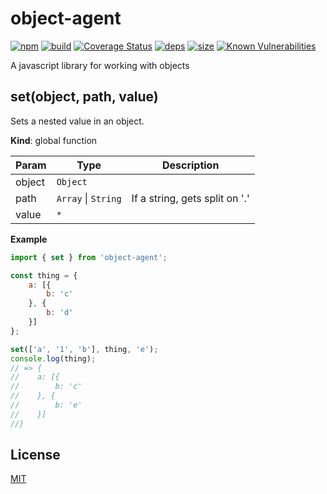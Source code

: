 # object-agent
[![npm][npm]][npm-url]
[![build][build]][build-url]
[![Coverage Status](https://coveralls.io/repos/github/DarrenPaulWright/object-agent/badge.svg?branch=master)](https://coveralls.io/github/DarrenPaulWright/object-agent?branch=master)
[![deps][deps]][deps-url]
[![size][size]][size-url]
[![Known Vulnerabilities](https://snyk.io/test/github/DarrenPaulWright/object-agent/badge.svg?targetFile=package.json)](https://snyk.io/test/github/DarrenPaulWright/object-agent?targetFile=package.json)

A javascript library for working with objects

<a name="set"></a>

## set(object, path, value)
Sets a nested value in an object.

**Kind**: global function  

| Param | Type | Description |
| --- | --- | --- |
| object | <code>Object</code> |  |
| path | <code>Array</code> \| <code>String</code> | If a string, gets split on '.' |
| value | <code>\*</code> |  |

**Example**  
``` javascriptimport { set } from 'object-agent';const thing = {    a: [{        b: 'c'    }, {        b: 'd'    }]};set(['a', '1', 'b'], thing, 'e');console.log(thing);// => {//    a: [{//        b: 'c'//    }, {//        b: 'e'//    }]//}```

## License

[MIT](LICENSE.md)

[npm]: https://img.shields.io/npm/v/object-agent.svg
[npm-url]: https://npmjs.com/package/object-agent
[build]: https://travis-ci.org/DarrenPaulWright/object-agent.svg?branch=master
[build-url]: https://travis-ci.org/DarrenPaulWright/object-agent
[deps]: https://david-dm.org/darrenpaulwright/object-agent.svg
[deps-url]: https://david-dm.org/darrenpaulwright/object-agent
[size]: https://packagephobia.now.sh/badge?p=object-agent
[size-url]: https://packagephobia.now.sh/result?p=object-agent
